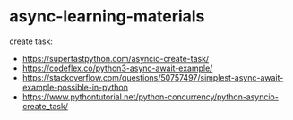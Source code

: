 # async-learning-materials

create task:
- https://superfastpython.com/asyncio-create-task/
- https://codeflex.co/python3-async-await-example/
- https://stackoverflow.com/questions/50757497/simplest-async-await-example-possible-in-python
- https://www.pythontutorial.net/python-concurrency/python-asyncio-create_task/
